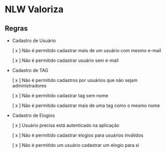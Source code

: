 # NLW Valoriza

## Regras

- Cadastro de Usuário

  [ x ] Não é permitido cadastrar mais de um usuário com mesmo e-mail

  [ x ] Não é permitido cadastrar usuário sem e-mail

- Cadastro de TAG

  [ x ] Não é permitido cadastros por usuários que não sejam administradores

  [ x ] Não é permitido cadastrar tag sem nome

  [ x ] Não é permitido cadastrar mais de uma tag como o mesmo nome

- Cadastro de Elogios

  [ x ] Usuário precisa está autenticado na aplicação

  [ x ] Não é permitido cadastrar elogios para usuários inválidos

  [ x ] Não é permitido um usuário cadastrar um elogio para si
